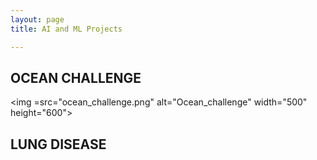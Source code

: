```yaml
---
layout: page
title: AI and ML Projects

---
```


## OCEAN CHALLENGE

<img =src="ocean_challenge.png" alt="Ocean_challenge" width="500" height="600">

## LUNG DISEASE
